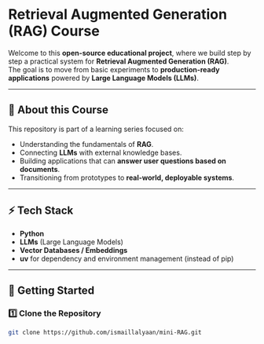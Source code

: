 # Retrieval Augmented Generation (RAG) Course 

Welcome to this **open-source educational project**, where we build step by step a practical system for **Retrieval Augmented Generation (RAG)**.  
The goal is to move from basic experiments to **production-ready applications** powered by **Large Language Models (LLMs)**.

---

## 📖 About this Course
This repository is part of a learning series focused on:
- Understanding the fundamentals of **RAG**.
- Connecting **LLMs** with external knowledge bases.
- Building applications that can **answer user questions based on documents**.
- Transitioning from prototypes to **real-world, deployable systems**.

---

## ⚡ Tech Stack
- **Python**
- **LLMs** (Large Language Models)
- **Vector Databases / Embeddings**
- **uv** for dependency and environment management (instead of pip)

---

## 🚀 Getting Started

### 1️⃣ Clone the Repository
```bash
git clone https://github.com/ismaillalyaan/mini-RAG.git